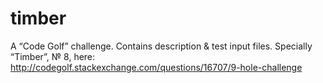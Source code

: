 timber
======

A “Code Golf” challenge. Contains description &amp; test input files. Specially “Timber”, № 8, here: http://codegolf.stackexchange.com/questions/16707/9-hole-challenge
